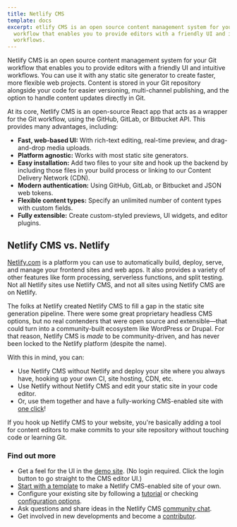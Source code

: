 ```yaml
---
title: Netlify CMS
template: docs
excerpt: etlify CMS is an open source content management system for your Git
  workflow that enables you to provide editors with a friendly UI and intuitive
  workflows.
---
```

Netlify CMS is an open source content management system for your Git workflow that enables you to provide editors with a friendly UI and intuitive workflows. You can use it with any static site generator to create faster, more flexible web projects. Content is stored in your Git repository alongside your code for easier versioning, multi-channel publishing, and the option to handle content updates directly in Git.

At its core, Netlify CMS is an open-source React app that acts as a wrapper for the Git workflow, using the GitHub, GitLab, or Bitbucket API. This provides many advantages, including:

-   **Fast, web-based UI:** With rich-text editing, real-time preview, and drag-and-drop media uploads.
-   **Platform agnostic:** Works with most static site generators.
-   **Easy installation:** Add two files to your site and hook up the backend by including those files in your build process or linking to our Content Delivery Network (CDN).
-   **Modern authentication:** Using GitHub, GitLab, or Bitbucket and JSON web tokens.
-   **Flexible content types:** Specify an unlimited number of content types with custom fields.
-   **Fully extensible:** Create custom-styled previews, UI widgets, and editor plugins.

## [](https://www.netlifycms.org/docs/intro/#netlify-cms-vs-netlify)Netlify CMS vs. Netlify

[Netlify.com](https://www.netlify.com/) is a platform you can use to automatically build, deploy, serve, and manage your frontend sites and web apps. It also provides a variety of other features like form processing, serverless functions, and split testing. Not all Netlify sites use Netlify CMS, and not all sites using Netlify CMS are on Netlify.

The folks at Netlify created Netlify CMS to fill a gap in the static site generation pipeline. There were some great proprietary headless CMS options, but no real contenders that were open source and extensible—that could turn into a community-built ecosystem like WordPress or Drupal. For that reason, Netlify CMS is _made_ to be community-driven, and has never been locked to the Netlify platform (despite the name).

With this in mind, you can:

-   Use Netlify CMS without Netlify and deploy your site where you always have, hooking up your own CI, site hosting, CDN, etc.
-   Use Netlify without Netlify CMS and edit your static site in your code editor.
-   Or, use them together and have a fully-working CMS-enabled site with [one click](https://www.netlifycms.org/docs/start-with-a-template/)!

If you hook up Netlify CMS to your website, you're basically adding a tool for content editors to make commits to your site repository without touching code or learning Git.

### [](https://www.netlifycms.org/docs/intro/#find-out-more)Find out more

-   Get a feel for the UI in the [demo site](https://cms-demo.netlify.com/). (No login required. Click the login button to go straight to the CMS editor UI.)
-   [Start with a template](https://www.netlifycms.org/docs/start-with-a-template/) to make a Netlify CMS-enabled site of your own.
-   Configure your existing site by following a [tutorial](https://www.netlifycms.org/docs/add-to-your-site/) or checking [configuration options](https://www.netlifycms.org/docs/configuration-options).
-   Ask questions and share ideas in the Netlify CMS [community chat](https://netlifycms.org/chat).
-   Get involved in new developments and become a [contributor](https://www.netlifycms.org/docs/contributor-guide/).